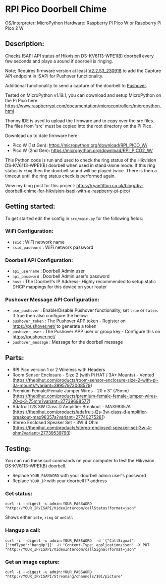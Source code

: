 # RPI Pico Doorbell Chime

OS/Interpreter: MicroPython
Hardware: Raspberry Pi Pico W or Raspberry Pi Pico 2 W

## Description:

Checks ISAPI API status of Hikvision DS-KV6113-WPE1(B) doorbell every few seconds and plays a sound if doorbell is ringing.

Note; Requires firmware version at least [V2.2.53_230918]( https://www.hikvisioneurope.com/eu/portal/?dir=portal/Technical%20Materials/07%20%20Video%20Intercom/00%20%20Product%20Firmware/01%20Door%20Station%20%28KD%20KV%20KB%29/KV%20Series/KV8413%20KV8213%20KV8113%20KV6113%20KV6103%20%28B%20Version%29/V2.2.53_Build%20230918%20Protocol%202.0) to add the Capture API endpoint in ISAPI for Pushover functionality.

Additional functionality to send a capture of the doorbell to [Pushover](https://pushover.net/).

Tested on MicroPython v1.19.1, you can download and setup MicroPython on the Pi Pico here: https://www.raspberrypi.com/documentation/microcontrollers/micropython.html

Thonny IDE is used to upload the firmware and to copy over the src files. The files from 'src' must be copied into the root directory on the Pi Pico.

Download up to date firmware here:
* Pico W (1st Gen): https://micropython.org/download/RPI_PICO_W/
* Pico W (2nd Gen): https://micropython.org/download/RPI_PICO2_W/

This Python code is run and used to check the ring status of the Hikvision DS-KV6113-WPE1(B) doorbell when used in stand-alone mode. If this ring status is `ring` then the doorbell sound will be played twice. There is then a timeout until the ring status check is performed again.

View my blog post for this project: https://ryanfitton.co.uk/blog/diy-doorbell-chime-for-hikvision-isapi-with-a-raspberry-pi-pico/


## Getting started:

To get started edit the config in `src/main.py` for the following fields:

### WiFi Configuration:
* `ssid` : WiFi network name
* `ssid_password` : WiFi network password

### Doorbell API Configuration:
* `api_username` : Doorbell Admin user
* `api_password` : Doorbell Admin user's password
* `host` : The Doorbell's IP Address- Highly recommended to setup static DHCP mappings for this device on your router

### Pushover Message API Configuration:
* `use_pushover` : Enable/Disable Pushover functionality, set `true` or `false`. If true then also configure the below:
* `pushover_token` : The Pushover APP token - Register on https://pushover.net/ to generate a token
* `pushover_user` : The Pushover APP user or group key - Configure this on https://pushover.net/
* `pushover_message` : Message for the doorbell message


## Parts:

* RPI Pico version 1 or 2 Wireless with Headers
* Room Sensor Enclosure - Size 2 (with Pi HAT / 3A+ Mounts) - Vented (https://thepihut.com/products/room-sensor-enclosure-size-2-with-pi-3a-mounts?variant=39957973008579)
* Premium Female/Female Jumper Wires - 20 x 3" (75mm) (https://thepihut.com/products/premium-female-female-jumper-wires-20-x-3-75mm?variant=27739698577)
* Adafruit I2S 3W Class D Amplifier Breakout - MAX98357A (https://thepihut.com/products/adafruit-i2s-3w-class-d-amplifier-breakout-max98357a?variant=27740275281)
* Stereo Enclosed Speaker Set - 3W 4 Ohm (https://thepihut.com/products/stereo-enclosed-speaker-set-3w-4-ohm?variant=27739539793)



## Testing:

You can run these curl commands on your computer to test the Hikvision DS-KV6113-WPE1(B) doorbell.

* Replace `YOUR_PASSWORD` with your doorbell admin user's password
* Replace `YOUR_IP` with your doorbell IP address

### Get status:

```
curl -i --digest -u admin:YOUR_PASSWORD "http://YOUR_IP/ISAPI/VideoIntercom/callStatus?format=json"
```

Shows either `idle`, `ring` or `onCall`

### Hangup a call:
```
curl -i --digest -u admin:YOUR_PASSWORD  -d '{"CallSignal":{"cmdType":"hangUp"}}' -H "Content-Type: application/json" -X PUT "http://YOUR_IP/ISAPI/VideoIntercom/callSignal?format=json"
```

### Get an image capture:
```
curl -i --digest -u admin:YOUR_PASSWORD "http://YOUR_IP/ISAPI/Streaming/channels/101/picture"
```
